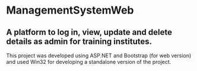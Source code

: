 # ManagementSystemWeb
## A platform to log in, view, update and delete details as admin for training institutes. 
This project was developed using ASP.NET and Bootstrap (for web version) and used Win32  for developing a standalone version of the project.
